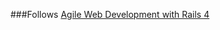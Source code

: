 ###Follows [Agile Web Development with Rails 4](https://pragprog.com/book/rails4/agile-web-development-with-rails-4)

